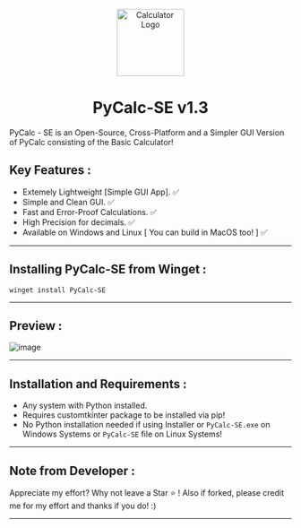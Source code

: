 <p align="center">
  <img src="https://github.com/Chill-Astro/PyCalc-SE/blob/main/PyCalc-SE.ico" width="120px" height="120px" alt="Calculator Logo">
</p>
<h1 align="center">PyCalc-SE v1.3</h1>

PyCalc - SE is an Open-Source, Cross-Platform and a Simpler GUI Version of PyCalc consisting of the Basic Calculator!
 
## Key Features :

- Extemely Lightweight [Simple GUI App]. ✅
- Simple and Clean GUI. ✅
- Fast and Error-Proof Calculations. ✅
- High Precision for decimals. ✅
- Available on Windows and Linux [ You can build in MacOS too! ] ✅

---

## Installing PyCalc-SE from Winget :

    winget install PyCalc-SE
    
---

## Preview :

![image](https://github.com/user-attachments/assets/3b38a2fe-5920-48ca-9ee7-947da2799fba)

---
    
## Installation and Requirements :

- Any system with Python installed.
- Requires customtkinter package to be installed via pip!
- No Python installation needed if using Installer or `PyCalc-SE.exe` on Windows Systems or `PyCalc-SE` file on Linux Systems!

---

## Note from Developer :

Appreciate my effort? Why not leave a Star ⭐ ! Also if forked, please credit me for my effort and thanks if you do! :)

---
